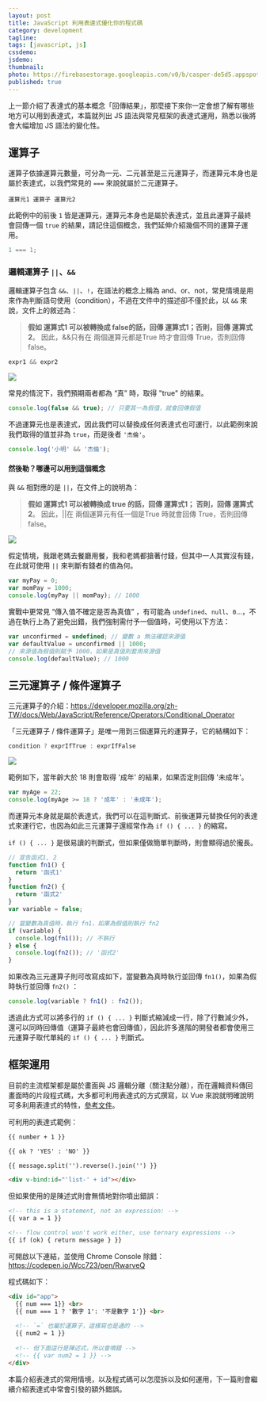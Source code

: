 ```yaml
---
layout: post
title: JavaScript 利用表達式優化你的程式碼
category: development
tagline:
tags: [javascript, js]
cssdemo:
jsdemo:
thumbnail:
photo: https://firebasestorage.googleapis.com/v0/b/casper-de5d5.appspot.com/o/images%2Fblog%2Firon2020_03.jpg?alt=media&token=bccf04b2-d14b-4578-89dc-200f838a40cd
published: true
---
```


上一節介紹了表達式的基本概念「回傳結果」，那麼接下來你一定會想了解有哪些地方可以用到表達式，本篇就列出 JS 語法與常見框架的表達式運用，熟悉以後將會大幅增加 JS 語法的變化性。

## 運算子 
運算子依據運算元數量，可分為一元、二元甚至是三元運算子，而運算元本身也是屬於表達式，以我們常見的 `===` 來說就屬於二元運算子。

```
運算元1 運算子 運算元2
```

此範例中的前後 `1` 皆是運算元，運算元本身也是屬於表達式，並且此運算子最終會回傳一個 `true` 的結果，請記住這個概念，我們延伸介紹幾個不同的運算子運用。
```js
1 === 1;
```

### 邏輯運算子 `||`、`&&`

邏輯運算子包含 `&&`、`||`、`!`，在語法的概念上稱為 and、or、not，常見情境是用來作為判斷語句使用（condition），不過在文件中的描述卻不僅於此，以 `&&` 來說，文件上的敘述為：

> **假如 運算式1 可以被轉換成 false的話，回傳 運算式1；否則，回傳 運算式2**。 因此，&&只有在 兩個運算元都是True 時才會回傳 True，否則回傳 false。

```js
expr1 && expr2
```

![](https://firebasestorage.googleapis.com/v0/b/casper-de5d5.appspot.com/o/images%2Fblog%2F%E8%B2%BC%E4%B8%8A%E7%9A%84%E5%BD%B1%E5%83%8F_2020_8_14_%E4%B8%8A%E5%8D%8810_51.png?alt=media&token=32908e54-5b97-44aa-960a-4830246af1e4)

常見的情況下，我們預期兩者都為 “真” 時，取得 "true" 的結果。

```js
console.log(false && true); // 只要其一為假值，就會回傳假值
```

不過運算元也是表達式，因此我們可以替換成任何表達式也可運行，以此範例來說我們取得的值並非為 `true`，而是後者 `'杰倫'`。
```js
console.log('小明' && '杰倫');
```

#### 然後勒？哪邊可以用到這個概念

與 `&&` 相對應的是 `||`，在文件上的說明為：

> **假如 運算式1 可以被轉換成 true 的話，回傳 運算式1； 否則，回傳 運算式2**。 因此，||在 兩個運算元有任一個是True 時就會回傳 True，否則回傳 false。

![](https://firebasestorage.googleapis.com/v0/b/casper-de5d5.appspot.com/o/images%2Fblog%2F%E8%B2%BC%E4%B8%8A%E7%9A%84%E5%BD%B1%E5%83%8F_2020_8_14_%E4%B8%8A%E5%8D%8810_59.png?alt=media&token=fb6a35b7-defd-4249-930c-4898e659a895)

假定情境，我跟老媽去餐廳用餐，我和老媽都搶著付錢，但其中一人其實沒有錢，在此就可使用 `||` 來判斷有錢者的值為何。
```js
var myPay = 0;
var momPay = 1000;
console.log(myPay || momPay); // 1000
```

實戰中更常見 “傳入值不確定是否為真值” ，有可能為 `undefined`、`null`、`0`...，不過在執行上為了避免出錯，我們強制需付予一個值時，可使用以下方法：

```js
var unconfirmed = undefined; // 變數 a 無法確認來源值
var defaultValue = unconfirmed || 1000;
// 來源值為假值則賦予 1000，如果是真值則套用來源值
console.log(defaultValue); // 1000
```

## 三元運算子 / 條件運算子
三元運算子的介紹：https://developer.mozilla.org/zh-TW/docs/Web/JavaScript/Reference/Operators/Conditional_Operator

「三元運算子 / 條件運算子」是唯一用到三個運算元的運算子，它的結構如下：
```js
condition ? exprIfTrue : exprIfFalse
```

![](https://firebasestorage.googleapis.com/v0/b/casper-de5d5.appspot.com/o/images%2Fblog%2F%E8%B2%BC%E4%B8%8A%E7%9A%84%E5%BD%B1%E5%83%8F_2020_8_14_%E4%B8%8A%E5%8D%8811_10.png?alt=media&token=1d42fac0-8b82-4b83-94a8-a88b32cd344c)

範例如下，當年齡大於 18 則會取得 '成年' 的結果，如果否定則回傳 '未成年'。
```js
var myAge = 22;
console.log(myAge >= 18 ? '成年' : '未成年');
```

而運算元本身就是屬於表達式，我們可以在這判斷式、前後運算元替換任何的表達式來運行它，也因為如此三元運算子還經常作為 `if () { ... }` 的縮寫。

`if () { ... }` 是很易讀的判斷式，但如果僅做簡單判斷時，則會顯得過於攏長。
```js
// 宣告函式1, 2
function fn1() {
  return '函式1'
}
function fn2() {
  return '函式2'
}
var variable = false;

// 當變數為真值時，執行 fn1，如果為假值則執行 fn2
if (variable) {
  console.log(fn1()); // 不執行
} else {
  console.log(fn2()); // '函式2'
}
```

如果改為三元運算子則可改寫成如下，當變數為真時執行並回傳 `fn1()`，如果為假時執行並回傳 `fn2()` ：
```js
console.log(variable ? fn1() : fn2());
```

透過此方式可以將多行的 `if () { ... }` 判斷式縮減成一行，除了行數減少外，還可以同時回傳值（運算子最終也會回傳值），因此許多進階的開發者都會使用三元運算子取代單純的 `if () { ... }` 判斷式。

## 框架運用
目前的主流框架都是屬於畫面與 JS 邏輯分離（關注點分離），而在邏輯資料傳回畫面時的片段程式碼，大多都可利用表達式的方式撰寫，以 Vue 來說就明確說明可多利用表達式的特性，[參考文件](https://vuejs.org/v2/guide/syntax.html#Using-JavaScript-Expressions)。

可利用的表達式範例：
```html
{{ number + 1 }}

{{ ok ? 'YES' : 'NO' }}

{{ message.split('').reverse().join('') }}

<div v-bind:id="'list-' + id"></div>
```

但如果使用的是陳述式則會無情地對你噴出錯誤：
```html
<!-- this is a statement, not an expression: -->
{{ var a = 1 }}

<!-- flow control won't work either, use ternary expressions -->
{{ if (ok) { return message } }}
```

可開啟以下連結，並使用 Chrome Console 除錯：https://codepen.io/Wcc723/pen/RwarveQ

程式碼如下：

```html
<div id="app">
  {{ num === 1}} <br>
  {{ num === 1 ? '數字 1': '不是數字 1'}} <br> 
            
  <!-- `=` 也屬於運算子，這樣寫也是通的 -->
  {{ num2 = 1 }}          
  
  <!-- 但下面這行是陳述式，所以會噴錯 -->
  <!-- {{ var num2 = 1 }} -->
</div>
```

本篇介紹表達式的常用情境，以及程式碼可以怎麼拆以及如何運用，下一篇則會繼續介紹表達式中常會引發的額外錯誤。